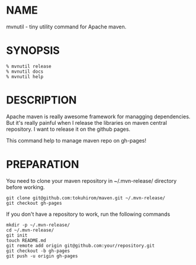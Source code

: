 # NAME

mvnutil - tiny utility command for Apache maven.

# SYNOPSIS

    % mvnutil release
    % mvnutil docs
    % mvnutil help

# DESCRIPTION

Apache maven is really awesome framework for managging dependencies. But it's really painful when I release the libraries on maven central repository. I want to release it on the github pages.

This command help to manage maven repo on gh-pages!

# PREPARATION

You need to clone your maven repository in ~/.mvn-release/ directory before working.

    git clone git@github.com:tokuhirom/maven.git ~/.mvn-release/
    git checkout gh-pages

If you don't have a repository to work, run the following commands

    mkdir -p ~/.mvn-release/
    cd ~/.mvn-release/
    git init
    touch README.md
    git remote add origin git@github.com:your/repository.git
    git checkout -b gh-pages
    git push -u origin gh-pages
